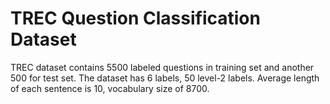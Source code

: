 # TREC Question Classification Dataset

TREC dataset contains 5500 labeled questions in training set and another 500 for test set. The dataset has 6 labels, 50 level-2 labels. Average length of each sentence is 10, vocabulary size of 8700.
